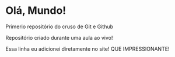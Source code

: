 # Olá, Mundo!
 Primerio repositório do cruso de Git e Github

Repositório criado durante uma aula ao vivo!

Essa linha eu adicionei diretamente no site! QUE IMPRESSIONANTE!
